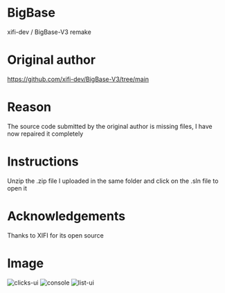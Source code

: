 # BigBase
xifi-dev / BigBase-V3 remake
# Original author
https://github.com/xifi-dev/BigBase-V3/tree/main
# Reason
The source code submitted by the original author is missing files, I have now repaired it completely
# Instructions
Unzip the .zip file I uploaded in the same folder and click on the .sln file to open it
# Acknowledgements
Thanks to XIFI for its open source
# Image
![clicks-ui](https://github.com/user-attachments/assets/e0934450-2a75-4abe-85b6-49c03f1d2650)
![console](https://github.com/user-attachments/assets/f1556700-0922-4f5d-b060-8ec9e10c0880)
![list-ui](https://github.com/user-attachments/assets/4e50a3a5-6190-4268-aacd-cdd595996002)
